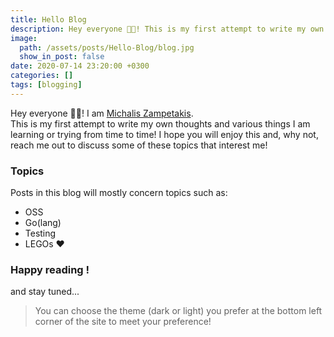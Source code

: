 ```yaml
---
title: Hello Blog
description: Hey everyone 👋🏻! This is my first attempt to write my own thoughts and various things I am learning about.
image:
  path: /assets/posts/Hello-Blog/blog.jpg
  show_in_post: false
date: 2020-07-14 23:20:00 +0300
categories: []
tags: [blogging]
---
```


Hey everyone 👋🏻! I am [Michalis Zampetakis](/about).  
This is my first attempt to write my own thoughts and various things I am learning or trying from time to time! I hope you will enjoy this and, why not, reach me out to discuss some of these topics that interest me!

### Topics
Posts in this blog will mostly concern topics such as:
* OSS
* Go(lang)
* Testing
* LEGOs ❤

### Happy reading !
and stay tuned...

> You can choose the theme (dark or light) you prefer at the bottom left corner of the site to meet your preference!